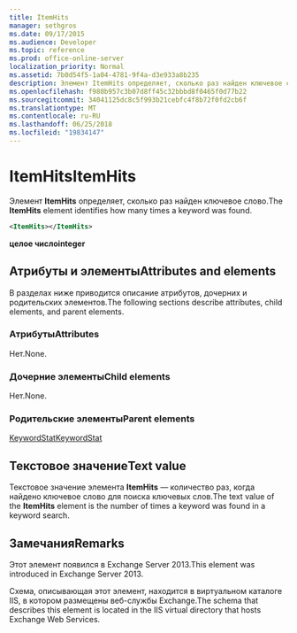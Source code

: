```yaml
---
title: ItemHits
manager: sethgros
ms.date: 09/17/2015
ms.audience: Developer
ms.topic: reference
ms.prod: office-online-server
localization_priority: Normal
ms.assetid: 7b0d54f5-1a04-4781-9f4a-d3e933a8b235
description: Элемент ItemHits определяет, сколько раз найден ключевое слово.
ms.openlocfilehash: f980b957c3b07d8ff45c32bbbd8f0465f0d77b22
ms.sourcegitcommit: 34041125dc8c5f993b21cebfc4f8b72f0fd2cb6f
ms.translationtype: MT
ms.contentlocale: ru-RU
ms.lasthandoff: 06/25/2018
ms.locfileid: "19834147"
---
```

# <a name="itemhits"></a><span data-ttu-id="96276-103">ItemHits</span><span class="sxs-lookup"><span data-stu-id="96276-103">ItemHits</span></span>

<span data-ttu-id="96276-104">Элемент **ItemHits** определяет, сколько раз найден ключевое слово.</span><span class="sxs-lookup"><span data-stu-id="96276-104">The **ItemHits** element identifies how many times a keyword was found.</span></span> 
  
```XML
<ItemHits></ItemHits>
```

 <span data-ttu-id="96276-105">**целое число**</span><span class="sxs-lookup"><span data-stu-id="96276-105">**integer**</span></span>
## <a name="attributes-and-elements"></a><span data-ttu-id="96276-106">Атрибуты и элементы</span><span class="sxs-lookup"><span data-stu-id="96276-106">Attributes and elements</span></span>

<span data-ttu-id="96276-107">В разделах ниже приводится описание атрибутов, дочерних и родительских элементов.</span><span class="sxs-lookup"><span data-stu-id="96276-107">The following sections describe attributes, child elements, and parent elements.</span></span>
  
### <a name="attributes"></a><span data-ttu-id="96276-108">Атрибуты</span><span class="sxs-lookup"><span data-stu-id="96276-108">Attributes</span></span>

<span data-ttu-id="96276-109">Нет.</span><span class="sxs-lookup"><span data-stu-id="96276-109">None.</span></span>
  
### <a name="child-elements"></a><span data-ttu-id="96276-110">Дочерние элементы</span><span class="sxs-lookup"><span data-stu-id="96276-110">Child elements</span></span>

<span data-ttu-id="96276-111">Нет.</span><span class="sxs-lookup"><span data-stu-id="96276-111">None.</span></span>
  
### <a name="parent-elements"></a><span data-ttu-id="96276-112">Родительские элементы</span><span class="sxs-lookup"><span data-stu-id="96276-112">Parent elements</span></span>

[<span data-ttu-id="96276-113">KeywordStat</span><span class="sxs-lookup"><span data-stu-id="96276-113">KeywordStat</span></span>](keywordstat.md)
  
## <a name="text-value"></a><span data-ttu-id="96276-114">Текстовое значение</span><span class="sxs-lookup"><span data-stu-id="96276-114">Text value</span></span>

<span data-ttu-id="96276-115">Текстовое значение элемента **ItemHits** — количество раз, когда найдено ключевое слово для поиска ключевых слов.</span><span class="sxs-lookup"><span data-stu-id="96276-115">The text value of the **ItemHits** element is the number of times a keyword was found in a keyword search.</span></span> 
  
## <a name="remarks"></a><span data-ttu-id="96276-116">Замечания</span><span class="sxs-lookup"><span data-stu-id="96276-116">Remarks</span></span>

<span data-ttu-id="96276-117">Этот элемент появился в Exchange Server 2013.</span><span class="sxs-lookup"><span data-stu-id="96276-117">This element was introduced in Exchange Server 2013.</span></span>
  
<span data-ttu-id="96276-118">Схема, описывающая этот элемент, находится в виртуальном каталоге IIS, в котором размещены веб-службы Exchange.</span><span class="sxs-lookup"><span data-stu-id="96276-118">The schema that describes this element is located in the IIS virtual directory that hosts Exchange Web Services.</span></span>
  

